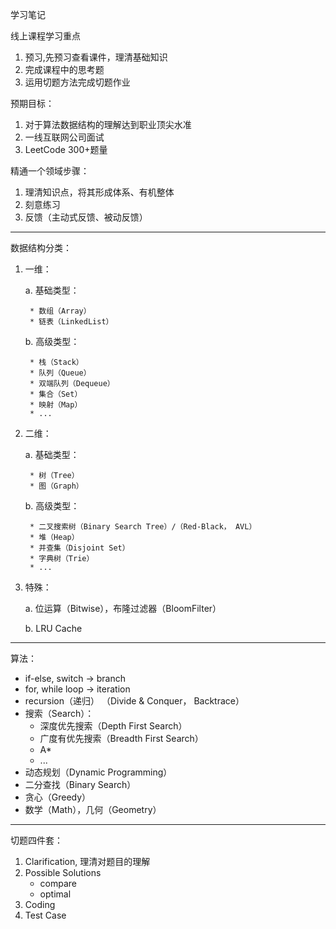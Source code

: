 学习笔记

线上课程学习重点
1. 预习,先预习查看课件，理清基础知识
2. 完成课程中的思考题
3. 运用切题方法完成切题作业

预期目标：
1. 对于算法数据结构的理解达到职业顶尖水准
2. 一线互联网公司面试
3. LeetCode 300+题量

精通一个领域步骤：
1. 理清知识点，将其形成体系、有机整体
2. 刻意练习
3. 反馈（主动式反馈、被动反馈）

---

数据结构分类：
1. 一维：

    a. 基础类型：
        
        * 数组（Array）
        * 链表（LinkedList）

    b. 高级类型：
        
        * 栈（Stack）
        * 队列（Queue）
        * 双端队列（Dequeue）
        * 集合（Set）
        * 映射（Map）
        * ...

2. 二维：

    a. 基础类型：

        * 树（Tree）
        * 图（Graph）

    b. 高级类型：

        * 二叉搜索树（Binary Search Tree）/（Red-Black， AVL）
        * 堆（Heap）
        * 并查集（Disjoint Set）
        * 字典树（Trie）
        * ...
3. 特殊：

    a. 位运算（Bitwise），布隆过滤器（BloomFilter）

    b. LRU Cache

---

算法：
* if-else, switch -> branch
* for, while loop -> iteration
* recursion（递归） （Divide & Conquer， Backtrace）
* 搜索（Search）：
    * 深度优先搜索（Depth First Search）
    * 广度有优先搜索（Breadth First Search）
    * A*
    * ...
* 动态规划（Dynamic Programming）
* 二分查找（Binary Search）
* 贪心（Greedy）
* 数学（Math），几何（Geometry）

---

切题四件套：
1. Clarification, 理清对题目的理解
2. Possible Solutions
    * compare
    * optimal
3. Coding
4. Test Case
